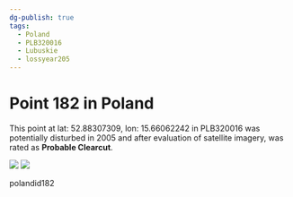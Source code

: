 ```yaml
---
dg-publish: true
tags:
  - Poland
  - PLB320016
  - Lubuskie
  - lossyear205
---
```


# Point 182 in Poland

This point at lat: 52.88307309, lon: 15.66062242 in PLB320016 was potentially disturbed in 2005 and after evaluation of satellite imagery, was rated as **Probable Clearcut**.

<div class='juxtapose' data-showcredits='false'>
<img src='https://baserow-backend-production20240528124524339000000001.s3.amazonaws.com/user_files/E1MnyOrc0QyZ35mN4q59s7vLGI1Cc9Bc_5967b975dc64918ce7b1e0e060501a36ffafb9ee2dad16c49b486f52ae665f84.png' data-label='August 2009' />
<img src='https://baserow-backend-production20240528124524339000000001.s3.amazonaws.com/user_files/OcjStWpudl9HbNZ5CvES0O8nYiKY5FsM_309920e1606567c7768d6afd70b7bb1bf202eeb9cbc0878ed209ea945a026751.png' data-label='June 2021' />
</div>

polandid182